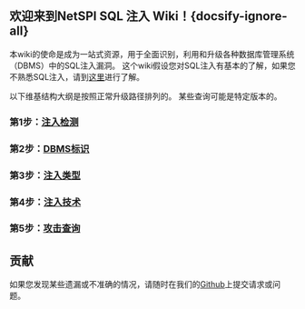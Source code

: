 ## 欢迎来到NetSPI SQL 注入 Wiki！{docsify-ignore-all}

本wiki的使命是成为一站式资源，用于全面识别，利用和升级各种数据库管理系统（DBMS）中的SQL注入漏洞。 这个wiki假设您对SQL注入有基本的了解，如果您不熟悉SQL注入，请到[这里](https://www.owasp.org/index.php/SQL_Injection)进行了解。

以下维基结构大纲是按照正常升级路径排列的。 某些查询可能是特定版本的。

### 第1步：[注入检测](/detection)

### 第2步：[DBMS标识](/dbmsIdentification)

### 第3步：[注入类型](/injectionTypes)

### 第4步：[注入技术](/injectionTechniques)

### 第5步：[攻击查询](/attackQueries)

## 贡献

如果您发现某些遗漏或不准确的情况，请随时在我们的[Github](https://github.com/NetSPI/SQLInjectionWiki)上提交请求或问题。